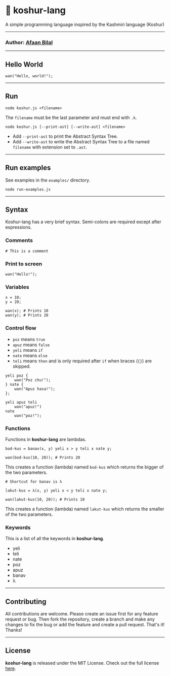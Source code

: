 🍁 koshur-lang
===============

A simple programming language inspired by the Kashmiri language (Koshur)

---

### **Author**: [Afaan Bilal](https://afaan.dev)

---

## Hello World
````
wan("Hello, world!");
````

---
## Run
````
node koshur.js <filename>
````

The `filename` must be the last parameter and must end with `.k`.

```
node koshur.js [--print-ast] [--write-ast] <filename>
```
- Add `--print-ast` to print the Abstract Syntax Tree.
- Add `--write-ast` to write the Abstract Syntax Tree to a file named `filename` with extension set to `.ast`.

---

## Run examples
See examples in the `examples/` directory.

````
node run-examples.js
````

---

## Syntax

Koshur-lang has a very brief syntax. Semi-colons are required except after expressions.

### Comments
```
# This is a comment
```

### Print to screen
```
wan("Hello!");
```

### Variables
```
x = 10;
y = 20;

wan(x); # Prints 10
wan(y); # Prints 20
```

### Control flow
- `poz` means `true`
- `apuz` means `false`
- `yeli` means `if`
- `nate` means `else`
- `teli` means `then` and is only required after `if` when braces (`{}`) are skipped.

```
yeli poz {
    wan("Poz chu!");
} nate {
    wan("Apuz hasa!");
};

yeli apuz teli
    wan("apuz!")
nate
    wan("poz!");
```

### Functions
Functions in **koshur-lang** are lambdas.
```
bod-kus = banav(x, y) yeli x > y teli x nate y;

wan(bod-kus(10, 20)); # Prints 20
```
This creates a function (lambda) named `bod-kus` which returns the bigger of the two parameters.


```
# Shortcut for banav is λ

lakut-kus = λ(x, y) yeli x < y teli x nate y;

wan(lakut-kus(10, 20)); # Prints 10
```
This creates a function (lambda) named `lakut-kus` which returns the smaller of the two parameters.

### Keywords
This is a list of all the keywords in **koshur-lang**.

- yeli
- teli
- nate
- poz
- apuz
- banav
- λ

---

## Contributing
All contributions are welcome. Please create an issue first for any feature request
or bug. Then fork the repository, create a branch and make any changes to fix the bug
or add the feature and create a pull request. That's it!
Thanks!

---

## License
**koshur-lang** is released under the MIT License.
Check out the full license [here](LICENSE).
